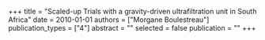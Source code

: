 +++
title = "Scaled-up Trials with a gravity-driven ultrafiltration unit in South Africa"
date = 2010-01-01
authors = ["Morgane Boulestreau"]
publication_types = ["4"]
abstract = ""
selected = false
publication = ""
+++

